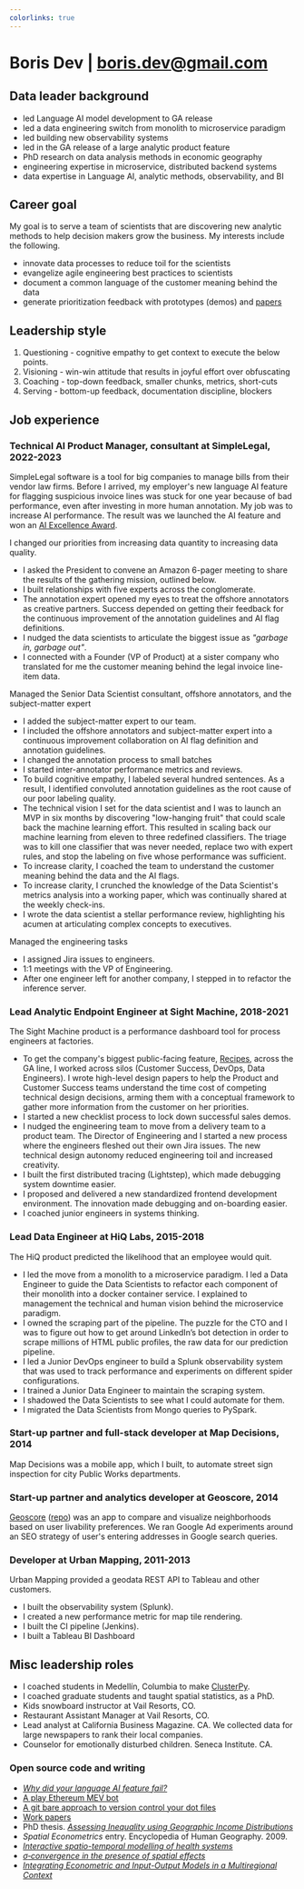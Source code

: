 ```yaml
---
colorlinks: true
---
```


# Boris Dev | boris.dev@gmail.com

## Data leader background

- led Language AI model development to GA release
- led a data engineering switch from monolith to microservice paradigm
- led building new observability systems
- led in the GA release of a large analytic product feature
- PhD research on data analysis methods in economic geography
- engineering expertise in microservice, distributed backend systems
- data expertise in Language AI, analytic methods, observability, and BI

## Career goal

My goal is to serve a team of scientists that are discovering new analytic
methods to help decision makers grow the business. My interests include the
following.

- innovate data processes to reduce toil for the scientists
- evangelize agile engineering best practices to scientists
- document a common language of the customer meaning behind the data
- generate prioritization feedback with prototypes (demos) and [papers](https://docs.google.com/document/d/1pMID97O4hHkK8ok7cwLH4Y4KpsgQSPUAXtYrscwcyb4/view)

## Leadership style

1. Questioning - cognitive empathy to get context to execute the below points.
2. Visioning - win-win attitude that results in joyful effort over obfuscating
3. Coaching - top-down feedback, smaller chunks, metrics, short-cuts
4. Serving - bottom-up feedback, documentation discipline, blockers


## Job experience

### Technical AI Product Manager, consultant at SimpleLegal, 2022-2023

SimpleLegal software is a tool for big companies to manage 
bills from their vendor law firms. Before I arrived, my employer's new language
AI feature for flagging suspicious invoice lines was stuck for one year
because of bad performance, even after investing in more human annotation. My
job was to increase AI performance. The result was we launched the AI feature and won an [AI Excellence Award](https://www.bintelligence.com/blog/2023/3/23/5-people-30-companies-and-65-products-awarded-for-excellence-in-artificial-intelligence). 

I changed our priorities from increasing data quantity to increasing data quality.

- I asked the President to convene an Amazon 6-pager meeting to share the results of the gathering mission, outlined below. 
- I built relationships with five experts across the conglomerate.
- The annotation expert opened my eyes to treat the offshore annotators as
  creative partners. Success depended on getting their feedback for the continuous improvement of 
  the annotation guidelines and AI flag definitions.
- I nudged the data scientists to articulate the biggest issue as _"garbage in, garbage out"_.
- I connected with a Founder (VP of Product) at a sister company who translated for me the customer meaning behind the legal invoice line-item data.

Managed the Senior Data Scientist consultant, offshore annotators, and the
subject-matter expert

- I added the subject-matter expert to our team.
- I included the offshore annotators and subject-matter expert into a continuous
  improvement collaboration on AI flag definition and annotation guidelines.
- I changed the annotation process to small batches
- I started inter-annotator performance metrics and reviews.
- To build cognitive empathy, I labeled several hundred sentences. As a result,
  I identified convoluted annotation guidelines as the root cause of our poor
  labeling quality.
- The technical vision I set for the data scientist and I was to launch an MVP
  in six months by discovering "low-hanging fruit" that could scale back the
  machine learning effort. This resulted in scaling back our machine learning
  from eleven to three redefined classifiers. The triage was to kill one
  classifier that was never needed, replace two with expert rules, and stop the
  labeling on five whose performance was sufficient. 
- To increase clarity, I coached the team to understand the customer meaning
  behind the data and the AI flags.
- To increase clarity, I crunched the knowledge of the Data Scientist's metrics
  analysis into a working paper, which was continually shared at the weekly
  check-ins. 
- I wrote the data scientist a stellar performance review, highlighting his
  acumen at articulating complex concepts to executives.

Managed the engineering tasks

- I assigned Jira issues to engineers. 
- 1:1 meetings with the VP of Engineering. 
- After one engineer left for another company, I stepped in to refactor the
  inference server.


### Lead Analytic Endpoint Engineer at Sight Machine, 2018-2021

The Sight Machine product is a performance dashboard tool for process engineers at factories.


- To get the company's biggest public-facing feature,
  [Recipes](https://sightmachine.com/blog/manufacturing-dynamic-recipes/),
  across the GA line, I worked across silos (Customer Success, DevOps, Data
  Engineers). I wrote high-level design papers to help the Product and Customer Success
  teams understand the time cost of competing technical design decisions, arming them with
  a conceptual framework to gather more information from the customer on her
  priorities.
- I started a new checklist process to lock down successful sales demos.
- I nudged the engineering team to move from a delivery team to a product
  team. The Director of Engineering and I started a new process where the
  engineers fleshed out their own Jira issues. The new technical design autonomy
  reduced engineering toil and increased creativity.
- I built the first distributed tracing (Lightstep), which made debugging system
  downtime easier. 
- I proposed and delivered a new standardized frontend development environment. The innovation made debugging and on-boarding easier.
- I coached junior engineers in systems thinking.

### Lead Data Engineer at HiQ Labs, 2015-2018

The HiQ product predicted the likelihood that an employee would quit.

- I led the move from a monolith to a microservice paradigm. I led a Data
  Engineer to guide the Data Scientists to refactor each component of their monolith 
  into a docker container service. I explained to management the technical and human vision behind the
  microservice paradigm. 
- I owned the scraping part of the pipeline. The puzzle for the CTO and I was to figure out how to get around LinkedIn’s bot
  detection in order to scrape millions of HTML public profiles, the raw data
  for our prediction pipeline. 
- I led a Junior DevOps engineer to build a Splunk observability system that was
  used to track performance and experiments on different spider configurations. 
- I trained a Junior Data Engineer to maintain the scraping system.
- I shadowed the Data Scientists to see what I could
  automate for them.
- I migrated the Data Scientists from Mongo queries to PySpark.

### Start-up partner and full-stack developer at Map Decisions, 2014

Map Decisions was a mobile app, which I built, to automate street sign inspection for city Public Works departments.

### Start-up partner and analytics developer at Geoscore, 2014

[Geoscore](http://geoscore.com/) ([repo](https://github.com/schmidtc/geoscore))
was an app to compare and visualize neighborhoods based on user livability preferences.
We ran Google Ad experiments around an SEO strategy of user's entering addresses in Google
search queries.


### Developer at Urban Mapping, 2011-2013

Urban Mapping provided a geodata REST API to Tableau and other customers. 

- I built the observability system (Splunk).
- I created a new performance metric for map tile rendering.
- I built the CI pipeline (Jenkins).
- I built a Tableau BI Dashboard

## Misc leadership roles


- I coached students in Medellín, Columbia to make [ClusterPy](https://github.com/clusterpy/clusterpy).
- I coached graduate students and taught spatial statistics, as a PhD.
- Kids snowboard instructor at Vail Resorts, CO.
- Restaurant Assistant Manager at Vail Resorts, CO.
- Lead analyst at California Business Magazine. CA. We collected data for large newspapers to rank their local companies.
- Counselor for emotionally disturbed children. Seneca Institute. CA.


### Open source code and writing

-   [*Why did your language AI feature fail?*](https://medium.com/@boris.dev/why-did-your-language-ai-feature-fail-66a280954287)
-   [A play Ethereum MEV bot](https://github.com/borisdev/play_mev_bot)
-   [A git bare approach to version control your dot files](https://github.com/borisdev/dotfiles/blob/master/README.md)
-   [Work papers](https://docs.google.com/document/d/1pMID97O4hHkK8ok7cwLH4Y4KpsgQSPUAXtYrscwcyb4/edit)
-   PhD thesis. [*Assessing Inequality using Geographic Income Distributions*](https://escholarship.org/content/qt8br7d5df/qt8br7d5df.pdf)
-   *Spatial Econometrics* entry. Encyclopedia of Human Geography. 2009.
-   [*Interactive spatio-temporal modelling of health systems*](https://link.springer.com/article/10.1007/s00477-007-0135-0)
-   [*$\sigma$‐convergence in the presence of spatial effects*](https://rsaiconnect.onlinelibrary.wiley.com/doi/abs/10.1111/j.1435-5957.2006.00083.x)
-   [*Integrating Econometric and Input-Output Models in a Multiregional Context*](https://onlinelibrary.wiley.com/doi/abs/10.1111/j.1468-2257.1997.tb00771.x)
